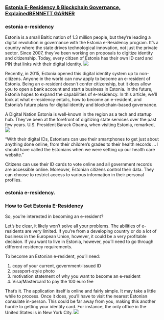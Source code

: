 



### [Estonia E-Residency & Blockchain Governance, ExplainedBENNETT GARNER](https://coincentral.com/estonia-e-residency-blockchain-governance-explained/ "Estonia E-Residency & Blockchain Governance, ExplainedBENNETT GARNER")  
### estonia e-residency
Estonia is a small Baltic nation of 1.3 million people, but they’re leading a digital revolution in governance with the Estonia e-Residency program. It’s a country where the state drives technological innovation, not just the private sector. Since 2007, they’ve been working on proposals to digitize identity and citizenship. Today, every citizen of Estonia has their own ID card and PIN that links with their digital identity.
<img src="https://coincentral.com/wp-content/uploads/2018/03/estonia-874x437.png">

Recently, in 2015, Estonia opened this digital identity system up to non-citizens. Anyone in the world can now apply to become an e-resident of Estonia. Being an e-resident doesn’t confer citizenship, but it does allow you to open a bank account and start a business in Estonia. In the future, Estonia hopes to expand the capabilities of e-residency. In this article, we’ll look at what e-residency entails, how to become an e-resident, and Estonia’s future plans for digital identity and blockchain-based governance.



A Digital Nation
Estonia is well-known in the region as a tech and startup hub. They’ve been at the forefront of digitizing state services over the past few years. U.S. President Barack Obama, when visiting Estonia, remarked,
<img src="https://coincentral.com/wp-content/uploads/2018/03/Screenshot-2018-03-15-at-12.43.58.png">

“With their digital IDs, Estonians can use their smartphones to get just about anything done online, from their children’s grades to their health records … I should have called the Estonians when we were setting up our health care website.”

Citizens can use their ID cards to vote online and all government records are accessible online. Moreover, Estonian citizens control their data. They can choose to restrict access to various information in their personal profiles.

### estonia e-residency.
### How to Get Estonia E-Residency
So, you’re interested in becoming an e-resident?

Let’s be clear, it likely won’t solve all your problems. The abilities of e-residents are very limited. If you’re from a developing country or do a lot of business in the European Union, however, it could be a very profitable decision. If you want to live in Estonia, however, you’ll need to go through different residency requirements.

To become an Estonian e-resident, you’ll need:  

1. copy of your current, government-issued ID  
2. passport-style photo  
3. motivation statement of why you want to become an e-resident  
4. Visa/Mastercard to pay the 100 euro fee  

That’s it. The application itself is online and fairly simple. It may take a little while to process. Once it does, you’ll have to visit the nearest Estonian consulate in-person. This could be far away from you, making this another hurdle to getting your identity card. For instance, the only office in the United States is in New York City.
<img src="https://coincentral.com/wp-content/uploads/2018/03/smartid-e1521151213660.png">
